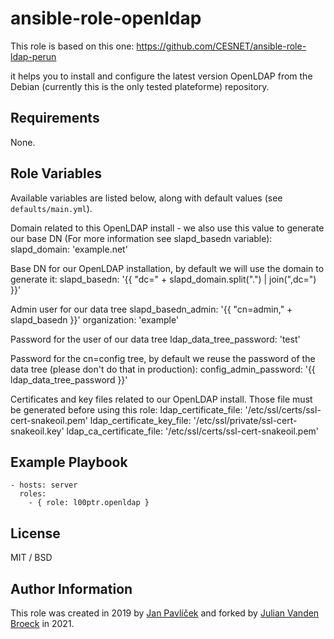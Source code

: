 # ansible-role-openldap

This role is based on this one: https://github.com/CESNET/ansible-role-ldap-perun


it helps you to install and configure the latest version OpenLDAP from the Debian (currently this is the only tested plateforme) repository.


## Requirements

None.

## Role Variables

Available variables are listed below, along with default values (see `defaults/main.yml`).

Domain related to this OpenLDAP install - we also use this value to generate our base DN (For more information see slapd_basedn variable):
    slapd_domain: 'example.net'


Base DN for our OpenLDAP installation, by default we will use the domain to generate it:
    slapd_basedn: '{{ "dc=" + slapd_domain.split(".") | join(",dc=") }}'


Admin user for our data tree
    slapd_basedn_admin: '{{ "cn=admin," + slapd_basedn }}'
    organization: 'example'


Password for the user of our data tree
    ldap_data_tree_password: 'test'


Password for the cn=config tree, by default we reuse the password of the data tree (please don't do that in production):
    config_admin_password: '{{ ldap_data_tree_password }}'


Certificates and key files related to our OpenLDAP install. Those file must be generated before using this role:
    ldap_certificate_file: '/etc/ssl/certs/ssl-cert-snakeoil.pem'
    ldap_certificate_key_file: '/etc/ssl/private/ssl-cert-snakeoil.key'
    ldap_ca_certificate_file: '/etc/ssl/certs/ssl-cert-snakeoil.pem'

## Example Playbook

    - hosts: server
      roles:
        - { role: l00ptr.openldap }

## License

MIT / BSD

## Author Information

This role was created in 2019 by [Jan Pavlíček](https://github.com/xpavlic) and forked by [Julian Vanden Broeck](https://github.com/l00ptr) in 2021.
